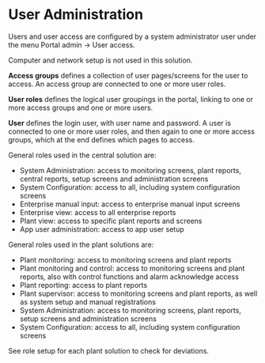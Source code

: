 # User Administration

Users and user access are configured by a system administrator user under the menu Portal admin -> User access.

Computer and network setup is not used in this solution.

__Access groups__ defines a collection of user pages/screens for the user to access. An access group are connected to one or more user roles.

__User roles__ defines the logical user groupings in the portal, linking to one or more access groups and one or more users.

__User__ defines the login user, with user name and password. A user is connected to one or more user roles, and then again to one or more access groups, which at the end defines which pages to access.

General roles used in the central solution are:           

* System Administration: access to monitoring screens, plant reports, central reports, setup screens and administration screens        
* System Configuration: access to all, including system configuration screens
* Enterprise manual input: access to enterprise manual input screens
* Enterprise view: access to all enterprise reports
* Plant view: access to specific plant reports and screens
* App user administration: access to app user setup

General roles used in the plant solutions are:

* Plant monitoring: access to monitoring screens and plant reports
* Plant monitoring and control: access to monitoring screens and plant reports, also with control functions and alarm acknowledge access
* Plant reporting: access to plant reports
* Plant supervisor: access to monitoring screens and plant reports, as well as system setup and manual registrations  
* System Administration: access to monitoring screens, plant reports, setup screens and administration screens       
* System Configuration: access to all, including system configuration screens

See role setup for each plant solution to check for deviations.